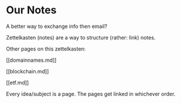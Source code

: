 # Our Notes

A better way to exchange info then email?

Zettelkasten (notes) are a way to structure (rather: link) notes.

Other pages on this zettelkasten:

[[domainnames.md]]

[[blockchain.md]]

[[etf.md]]

Every idea/subject is a page. The pages get linked in whichever order.
